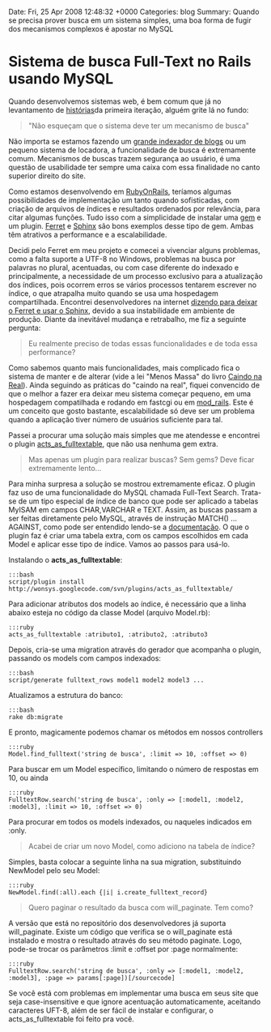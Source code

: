Date: Fri, 25 Apr 2008 12:48:32 +0000
Categories: blog
Summary: Quando se precisa prover busca em um sistema simples, uma boa forma de fugir dos mecanismos complexos é apostar no MySQL

# Sistema de busca Full-Text no Rails usando MySQL


Quando desenvolvemos sistemas web, é bem comum que já no levantamento de [histórias][1]da primeira iteração, alguém grite lá no fundo:

> "Não esqueçam que o sistema deve ter um mecanismo de busca"[][2]


Não importa se estamos fazendo um [grande indexador de blogs][3] ou um pequeno sistema de locadora, a funcionalidade de busca é extremamente comum. Mecanismos de buscas trazem segurança ao usuário, é uma questão de usabilidade ter sempre uma caixa com essa finalidade no canto superior direito do site.

Como estamos desenvolvendo em [RubyOnRails][4], teríamos algumas possibilidades de implementação um tanto quando sofisticadas, com criação de arquivos de índices e resultados ordenados por relevância, para citar algumas funções. Tudo isso com a simplicidade de instalar uma [gem][5] e um plugin. [Ferret][6] e [Sphinx][7] são bons exemplos desse tipo de gem. Ambas têm atrativos a performance e a escalabilidade.

Decidi pelo Ferret em meu projeto e comecei a vivenciar alguns problemas, como a falta suporte a UTF-8 no Windows, problemas na busca por palavras no plural, acentuadas, ou com case diferente do indexado e principalmente, a necessidade de um processo exclusivo para a atualização dos índices, pois ocorrem erros se vários processos tentarem escrever no índice, o que atrapalha muito quando se usa uma hospedagem compartilhada. Encontrei desenvolvedores na internet [dizendo para deixar o Ferret e usar o Sphinx][8], devido a sua instabilidade em ambiente de produção. Diante da inevitável mudança e retrabalho, me fiz a seguinte pergunta:

> Eu realmente preciso de todas essas funcionalidades e de toda essa performance? 

Como sabemos quanto mais funcionalidades, mais complicado fica o sistema de manter e de alterar (vide a lei "Menos Massa" do livro [Caindo na Real][9]). Ainda seguindo as práticas do "caindo na real", fiquei convencido de que o melhor a fazer era deixar meu sistema começar pequeno, em uma hospedagem compatilhada e rodando em fastcgi ou em [mod_rails][10]. Este é um conceito que gosto bastante, escalabilidade só deve ser um problema quando a aplicação tiver número de usuários suficiente para tal.

Passei a procurar uma solução mais simples que me atendesse e encontrei o plugin [acts_as_fulltextable][11], que não usa nenhuma gem extra.

> Mas apenas um plugin para realizar buscas? Sem gems? Deve ficar extremamente  lento...

Para minha surpresa a solução se mostrou extremamente eficaz. O plugin faz uso de uma funcionalidade do MySQL chamada Full-Text Search. Trata-se de um tipo especial de índice de banco que pode ser aplicado a tabelas MyISAM em campos CHAR,VARCHAR e TEXT. Assim, as buscas passam a ser feitas diretamente pelo MySQL, através de instrução MATCH() ... AGAINST, como pode ser entendido lendo-se a [documentação][12]. O que o plugin faz é criar uma tabela extra, com os campos escolhidos em cada Model e aplicar esse tipo de índice. Vamos ao passos para usá-lo.

Instalando o **acts_as_fulltextable**:

    :::bash
    script/plugin install http://wonsys.googlecode.com/svn/plugins/acts_as_fulltextable/ 


Para adicionar atributos dos models ao índice, é necessário que a linha abaixo esteja no código da classe Model (arquivo Model.rb):

    :::ruby
    acts_as_fulltextable :atributo1, :atributo2, :atributo3


Depois, cria-se uma migration através do gerador que acompanha o plugin, passando os models com campos indexados:

    :::bash
    script/generate fulltext_rows model1 model2 model3 ...


Atualizamos a estrutura do banco:

    :::bash
    rake db:migrate

E pronto, magicamente podemos chamar os métodos em nossos controllers

    :::ruby
    Model.find_fulltext('string de busca', :limit => 10, :offset => 0)

Para buscar em um Model específico, limitando o número de respostas em 10, 
ou ainda

    :::ruby
    FulltextRow.search('string de busca', :only => [:model1, :model2, :model3], :limit => 10, :offset => 0)

Para procurar em todos os models indexados, ou naqueles indicados em :only.

> Acabei de criar um novo Model, como adiciono na tabela de índice?

Simples, basta colocar a seguinte linha na sua migration, substituindo NewModel pelo seu Model:

    :::ruby
    NewModel.find(:all).each {|i| i.create_fulltext_record}


> Quero paginar o resultado da busca com will_paginate. Tem como?

A versão que está no repositório dos desenvolvedores já suporta will_paginate. Existe um código que verifica se o will_paginate está instalado e mostra o resultado através do seu método paginate. Logo, pode-se trocar os parâmetros :limit e :offset por :page normalmente:

    :::ruby
    FulltextRow.search('string de busca', :only => [:model1, :model2, :model3], :page => params[:page])[/sourcecode]


Se você está com problemas em implementar uma busca em seus site que seja case-insensitive e que ignore acentuação automaticamente, aceitando caracteres UFT-8, além de ser fácil de instalar e configurar, o acts_as_fulltextable foi feito pra você. 



[1]: http://www.improveit.com.br/xp/praticas/historias
[2]: http://flavio.files.wordpress.com/2008/04/search_bar.jpg
[3]: http://www.blogblogs.com.br/
[4]: http://www.rubyonrails.org/
[5]: http://docs.rubygems.org/
[6]: http://projects.jkraemer.net/acts_as_ferret/
[7]: http://www.datanoise.com/articles/2007/3/23/acts_as_sphinx-plugin
[8]: http://groups.google.com/group/rubyonrails-deployment/browse_thread/thread/980fe7cb20cb97dd
[9]: http://http://gettingreal.37signals.com/GR_por.php#ch03
[10]: http://www.modrails.com/
[11]: http://blog.wonsys.net/posts/26-our-first-plugin-/
[12]: http://dev.mysql.com/doc/refman/5.0/en/fulltext-search.html

